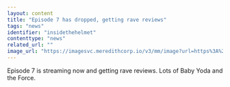 ```yaml
---
layout: content
title: "Episode 7 has dropped, getting rave reviews"
tags: "news"
identifier: "insidethehelmet"
contenttype: "news"
related_url: ""
image_url: "https://imagesvc.meredithcorp.io/v3/mm/image?url=https%3A%2F%2Fewedit.files.wordpress.com%2F2019%2F12%2Fbaby-yoda-3.jpg"
---
```

Episode 7 is streaming now and getting rave reviews. Lots of Baby Yoda and the Force.